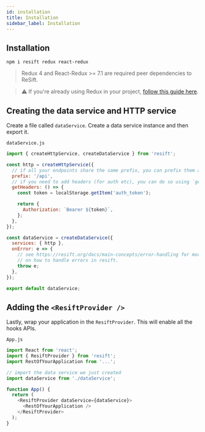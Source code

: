 ```yaml
---
id: installation
title: Installation
sidebar_label: Installation
---
```


## Installation

```
npm i resift redux react-redux
```

> Redux 4 and React-Redux >= 7.1 are required peer dependencies to ReSift.

> ⚠️ If you're already using Redux in your project, [follow this guide here](../guides/usage-with-redux.md).

## Creating the data service and HTTP service

Create a file called `dataService`. Create a data service instance and then export it.

`dataService.js`

```js
import { createHttpService, createDataService } from 'resift';

const http = createHttpService({
  // if all your endpoints share the same prefix, you can prefix them all here
  prefix: '/api',
  // if you need to add headers (for auth etc), you can do so using `getHeaders`
  getHeaders: () => {
    const token = localStorage.getItem('auth_token');

    return {
      Authorization: `Bearer ${token}`,
    };
  },
});

const dataService = createDataService({
  services: { http },
  onError: e => {
    // see https://resift.org/docs/main-concepts/error-handling for more info
    // on how to handle errors in resift.
    throw e;
  },
});

export default dataService;
```

## Adding the `<ResiftProvider />`

Lastly, wrap your application in the `ResiftProvider`. This will enable all the hooks APIs.

`App.js`

```js
import React from 'react';
import { ResiftProvider } from 'resift';
import RestOfYourApplication from '...';

// import the data service we just created
import dataService from './dataService';

function App() {
  return (
    <ResiftProvider dataService={dataService}>
      <RestOfYourApplication />
    </ResiftProvider>
  );
}
```
